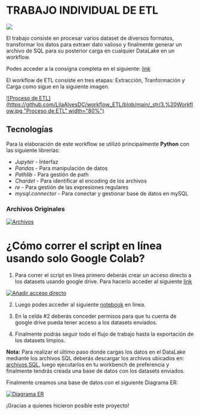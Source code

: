 # TRABAJO INDIVIDUAL DE ETL 


[<img src="https://github.com/LilaAlvesDC/workflow_ETL/blob/main/_str/5.%20ETL.png">](https://www.youtube.com/embed/oMUfQsOVToI "ETL: 55")

El trabajo consiste en procesar varios dataset de diversos formatos, transformar los datos para extraer dato valioso y finalmente generar un archivo de SQL para su posterior carga en cualquier DataLake en un workflow. 

Podes acceder a la consigna completa en el siguiente: [link](https://github.com/soyHenry/PI01_DATA_ENGINEERING "Link")

El workflow de ETL consiste en tres etapas: Extracción, Tranformación y Carga como sigue en la siguiente imagen. 

[![Proceso de ETL](https://github.com/LilaAlvesDC/workflow_ETL/blob/main/_str/3.%20Workflow.jpg "Proceso de ETL" width="80%")](https://github.com/LilaAlvesDC/workflow_ETL/blob/main/_str/3.%20Workflow.jpg "Proceso de ETL")

## Tecnologías 

Para la elaboración de este workflow se utilizó principalmente **Python** con las siguiente librerías: 
- *Jupyter* - Interfaz 
- *Pandas* - Para manipulación de datos
- *Pathlib* - Para gestión de path 
- *Chardet* - Para identificar el encoding de los archivos 
- *re* - Para gestión de las expresiones regulares
- *mysql.connector* - Para conectar y gestionar base de datos en mySQL

### Archivos Originales

[![Archivos](https://github.com/LilaAlvesDC/workflow_ETL/blob/main/_str/1%20Archivos.JPG "Archivos")](https://github.com/LilaAlvesDC/workflow_ETL/blob/main/_str/1%20Archivos.JPG "Archivos")


# ¿Cómo correr el script en línea usando solo Google Colab? 

1. Para correr el script en línea primero deberás crear un acceso directo a los datasets usando google drive. Para hacerlo acceder al siguiente [link](http://drive.google.com/drive/folders/1Rsq-HHomPtQwy7RIWQ574wKcf56LiGq1 "link") 

[![Añadir acceso directo](https://github.com/LilaAlvesDC/workflow_ETL/blob/main/_str/2%20A%C3%B1adir%20acceso%20directo.jpg "Añadir acceso directo")](https://github.com/LilaAlvesDC/workflow_ETL/blob/main/_str/2%20A%C3%B1adir%20acceso%20directo.jpg "Añadir acceso directo")

2. Luego podes acceder al siguiente [notebook](https://colab.research.google.com/drive/17YMz4FL8vhD23dS5F3eX6cSC6mUJIgMC?usp=sharing "notebook") en línea.

3. En la celda #2 deberás conceder permisos para que tu cuenta de google drive pueda tener acceso a los datasets enviados. 

4. Finalmente podrás seguir todo el flujo de trabajo hasta la exportación de los datasets limpios.

**Nota:** Para realizar el último paso donde cargas los datos en el DataLake mediante los archivos SQL deberás descargar los archivos ubicados en: [archivos SQL](https://github.com/LilaAlvesDC/workflow_ETL/upload/main/Archivos%20SQL "Archivos SQL"), luego ejecutarlos en tu workbench de preferencia y finalmente tendrás creada una base de datos con los datasets enviados.

Finalmente creamos una base de datos con el siguiente Diagrama ER: 

[![Diagrama ER](https://github.com/LilaAlvesDC/workflow_ETL/blob/main/_str/4.%20Diagrame%20ER.jpeg "Diagrama ER")](https://github.com/LilaAlvesDC/workflow_ETL/blob/main/_str/4.%20Diagrame%20ER.jpeg "Diagrama ER")

¡Gracias a quienes hicieron posible este proyecto! 

